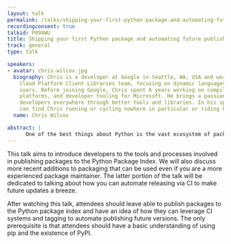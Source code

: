 ```yaml
---
layout: talk
permalink: /talks/shipping-your-first-python-package-and-automating-future-publishing
recordingconsent: true
talkid: P898WU
title: Shipping your first Python package and automating future publishing
track: general
type: talk

speakers:
- avatar: chris-wilcox.jpg
  biography: Chris is a developer at Google in Seattle, WA, USA and works on the Google
    Cloud Platform Client Libraries team, focusing on dynamic languages and their
    users. Before joining Google, Chris spent 6 years working on compilers, cloud
    platforms, and developer tooling for Microsoft. He brings a passion for enabling
    developers everywhere through better tools and libraries. In his spare time you
    can find Chris running or cycling nowhere in particular or riding his motorcycle.
  name: Chris Wilcox

abstract: | 
      One of the best things about Python is the vast ecosystem of packages available on the Python Package Index. Shipping your first Python package can be intimidating. This talk aims to remove the mystery of Python packaging and enable you to share your code with the Python community.
---
```


This talk aims to introduce developers to the tools and processes involved in publishing packages to the Python Package Index. We will also discuss more recent additions to packaging that can be used even if you are a more experienced package maintainer. The latter portion of the talk will be dedicated to talking about how you can automate releasing via CI to make future updates a breeze.

After watching this talk, attendees should leave able to publish packages to the Python package index and have an idea of how they can leverage CI systems and tagging to automate publishing future versions. The only prerequisite is that attendees should have a basic understanding of using pip and the existence of PyPI.
